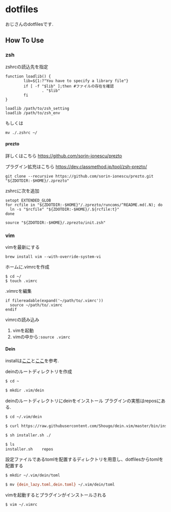 dotfiles
====

おじさんのdotfilesです.

## How To Use
### zsh
zshrcの読込先を指定
```
function loadlib() {
        lib=${1:?"You have to specify a library file"}
        if [ -f "$lib" ];then #ファイルの存在を確認
                . "$lib"
        fi
}

loadlib /path/to/zsh_setting
loadlib /path/to/zsh_env
```

もしくは
```
mv ./.zshrc ~/
```

#### prezto
詳しくはこちら
https://github.com/sorin-ionescu/prezto

プラグイン拡充はこちら
https://dev.classmethod.jp/tool/zsh-prezto/

```
git clone --recursive https://github.com/sorin-ionescu/prezto.git "${ZDOTDIR:-$HOME}/.zprezto"
```

zshrcに次を追加
```
setopt EXTENDED_GLOB
for rcfile in "${ZDOTDIR:-$HOME}"/.zprezto/runcoms/^README.md(.N); do
  ln -s "$rcfile" "${ZDOTDIR:-$HOME}/.${rcfile:t}"
done
```

```
source "${ZDOTDIR:-$HOME}/.zprezto/init.zsh"
```

### vim
vimを最新にする
```
brew install vim --with-override-system-vi
```

ホームに.vimrcを作成
```
$ cd ~/
$ touch .vimrc
```

.vimrcを編集
```
if filereadable(expand('~/path/to/.vimrc'))
  source ~/path/to/.vimrc
endif
```

vimrcの読み込み
1. vimを起動
2. vimの中から`:source .vimrc`

#### Dein
installは[ここ](https://qiita.com/sugamondo/items/fcaf210ca86d65bcaca8)と[ここ](https://qiita.com/delphinus/items/00ff2c0ba972c6e41542)を参考.

deinのルートディレクトリを作成
```zsh
$ cd ~

$ mkdir .vim/dein
```

deinのルートディレクトリにdeinをインストール
プラグインの実態はreposにある. 
```zsh
$ cd ~/.vim/dein

$ curl https://raw.githubusercontent.com/Shougo/dein.vim/master/bin/installer.sh > installer.sh

$ sh installer.sh ./

$ ls
installer.sh	repos
```

設定ファイルであるtomlを配置するディレクトリを用意し、dotfilesからtomlを配置する
```zsh
$ mkdir ~/.vim/dein/toml

$ mv {dein_lazy.toml,dein.toml} ~/.vim/dein/toml
```

vimを起動するとプラグインがインストールされる
```zsh
$ vim ~/.vimrc
```

